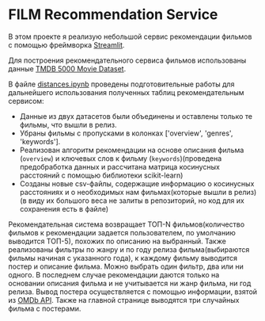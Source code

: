 # FILM Recommendation Service

В этом проекте я реализую небольшой сервис рекомендации фильмов с помощью фреймворка [Streamlit](https://streamlit.io/).

Для построения рекомендательного сервиса фильмов использованы данные [TMDB 5000 Movie Dataset](https://www.kaggle.com/datasets/tmdb/tmdb-movie-metadata).


В файле [distances.ipynb](src/notebooks/distances.ipynb) проведены подготовительные работы для дальнейшего использования полученных таблиц рекомендательным сервисом:

* Данные из двух датасетов были объединены и оставлены только те фильмы, что вышли в релиз.
* Убраны фильмы с пропусками в колонках ['overview', 'genres', 'keywords'].
* Реализован алгоритм рекомендации на основе описания фильма (`overview`) и ключевых слов к фильму (`keywords`)(проведена предобработка данных и рассчитана матрица косинусных расстояний с помощью библиотеки scikit-learn) 
* Созданы новые csv-файлы, содержащие информацию о косинусных расстояниях и о необходимых нам фильмах(которые вышли в релиз)(в виду их большого веса не залиты в репозиторий, но код для их сохранения есть в файле)

Рекомендательная система возвращает ТОП-N фильмов(количество фильмов к рекомендации задается пользователем, по умолчанию выводится ТОП-5), похожих по описанию на выбранный. Также реализованы фильтры по жанру и по году релиза фильма(выбираются фильмы начиная с указанного года), к каждому фильму выводится постер и описание фильма. Можно выбрать один фильтр, два или ни одного. В последнем случае рекомендации даются только на основании описания фильма и не учитывается ни жанр фильма, ни год релиза. Вывод постера осуществляется с помощью информации, взятой из [OMDb API](https://www.omdbapi.com/). Также на главной странице выводятся три случайных фильма с постерами.


